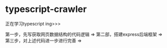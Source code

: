 # typescript-crawler
正在学习typescript ing>>>

第一步，先写获取网页数据结构的代码逻辑 => 
第二部，搭建express后端框架 =>
第三步，对上述代码进一步进行完善 =>
